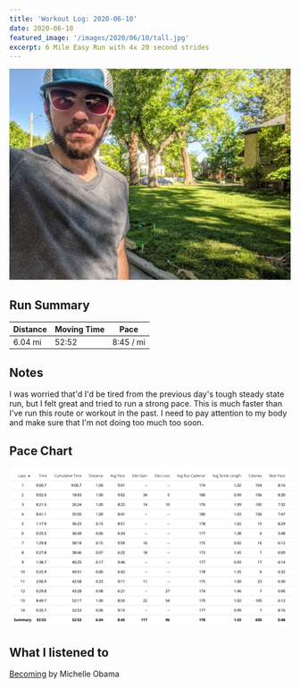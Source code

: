 ```yaml
---
title: 'Workout Log: 2020-06-10'
date: 2020-06-10
featured_image: '/images/2020/06/10/tall.jpg'
excerpt: 6 Mile Easy Run with 4x 20 second strides
---
```


![](/images/2020/06/10/wide.jpg)

## Run Summary

| Distance   | Moving Time          	| Pace        |
|------------|------------------------|-------------|
|  6.04 mi   |    52:52               |  8:45 / mi  |

## Notes

I was worried that'd I'd be tired from the previous day's tough steady state run, but I felt great and tried to run a strong pace. This is much faster than I've run this route or workout in the past. I need to pay attention to my body and make sure that I'm not doing too much too soon.

## Pace Chart

![](/images/2020/06/10/splits.png)

## What I listened to
[Becoming](https://www.goodreads.com/book/show/38746485-becoming) by Michelle Obama
